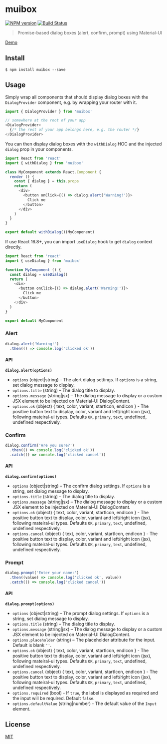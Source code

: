 # muibox

[![NPM version][npm-image]][npm-url]
[![Build Status][travis-image]][travis-url]

> Promise-based dialog boxes (alert, confirm, prompt) using Material-UI

[Demo](https://chunkai1312.github.io/muibox)

## Install

```
$ npm install muibox --save
```

## Usage

Simply wrap all components that should display dialog boxes with the `DialogProvider` component, e.g. by wrapping your router with it.

```js
import { DialogProvider } from 'muibox'

// somewhere at the root of your app
<DialogProvider>
  {/* the rest of your app belongs here, e.g. the router */}
</DialogProvider>
```

You can then display dialog boxes with the `withDialog` HOC and the injected `dialog` prop in your components.

```js
import React from 'react'
import { withDialog } from 'muibox'

class MyComponent extends React.Component {
  render () {
    const { dialog } = this.props
    return (
      <div>
        <button onClick={() => dialog.alert('Warning!')}>
          Click me
        </button>
      </div>
    )
  }
}

export default withDialog()(MyComponent)
```

If use React 16.8+, you can import `useDialog` hook to get `dialog` context directly.

```js
import React from 'react'
import { useDialog } from 'muibox'

function MyComponent () {
  const dialog = useDialog()
  return (
    <div>
      <button onClick={() => dialog.alert('Warning!')}>
        Click me
      </button>
    </div>
  )
}

export default MyComponent
```

### Alert

```js
dialog.alert('Warning!')
  .then(() => console.log('clicked ok'))
```

#### API

**`dialog.alert(options)`**

* `options` (object|string) – The alert dialog settings. If `options` is a string, set dialog message to display.
* `options.title` (string) – The dialog title to display.
* `options.message` (string|jsx) – The dialog message to display or a custom JSX element to be injected on Material-UI DialogContent.
* `options.ok` (object) { text, color, variant, startIcon, endIcon } - The positive button text to display, color, variant and left/right icon (jsx), following mateiral-ui types. Defaults `OK`, `primary`, `text`, undefined, undefined respectively.

### Confirm

```js
dialog.confirm('Are you sure?')
  .then(() => console.log('clicked ok'))
  .catch(() => console.log('clicked cancel'))
```

#### API

**`dialog.confirm(options)`**

* `options` (object|string) – The confirm dialog settings. If `options` is a string, set dialog message to display.
* `options.title` (string) – The dialog title to display.
* `options.message` (string|jsx) – The dialog message to display or a custom JSX element to be injected on Material-UI DialogContent.
* `options.ok` (object) { text, color, variant, startIcon, endIcon } - The positive button text to display, color, variant and left/right icon (jsx), following mateiral-ui types. Defaults `OK`, `primary`, `text`, undefined, undefined respectively.
* `options.cancel` (object) { text, color, variant, startIcon, endIcon } - The positive button text to display, color, variant and left/right icon (jsx), following mateiral-ui types. Defaults `OK`, `primary`, `text`, undefined, undefined respectively.

### Prompt

```js
dialog.prompt('Enter your name:')
  .then((value) => console.log('clicked ok', value))
  .catch(() => console.log('clicked cancel'))

```

#### API

**`dialog.prompt(options)`**

* `options` (object|string) – The prompt dialog settings. If `options` is a string, set dialog message to display.
* `options.title` (string) – The dialog title to display.
* `options.message` (string|jsx) – The dialog message to display or a custom JSX element to be injected on Material-UI DialogContent.
* `options.placeholder` (string) – The placeholder attribute for the input. Default is blank `''`.
* `options.ok` (object) { text, color, variant, startIcon, endIcon } - The positive button text to display, color, variant and left/right icon (jsx), following mateiral-ui types. Defaults `OK`, `primary`, `text`, undefined, undefined respectively.
* `options.cancel` (object) { text, color, variant, startIcon, endIcon } - The positive button text to display, color, variant and left/right icon (jsx), following mateiral-ui types. Defaults `OK`, `primary`, `text`, undefined, undefined respectively.
* `options.required` (bool) - If `true`, the label is displayed as required and the input will be required. Default `false`.
* `options.defaultValue` (string|number) - The default value of the `Input` element.

## License

[MIT](LICENSE)

[npm-image]: https://img.shields.io/npm/v/muibox.svg
[npm-url]: https://npmjs.org/package/muibox
[travis-image]: https://img.shields.io/travis/chunkai1312/muibox.svg
[travis-url]: https://travis-ci.org/chunkai1312/muibox
